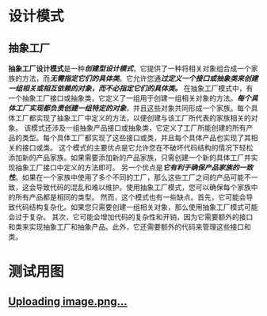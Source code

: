# 设计模式  
## 抽象工厂  
**抽象工厂设计模式**是一种***创建型设计模式***，它提供了一种将相关对象组合成一个家族的方法，而***无需指定它们的具体类***。它允许您通***过定义一个接口或抽象类来创建一组相关或相互依赖的对象，而不必指定它们的具体类。***
在抽象工厂模式中，有一个抽象工厂接口或抽象类，它定义了一组用于创建一组相关对象的方法。***每个具体工厂实现都负责创建一组特定的对象***，并且这些对象共同形成一个家族。每个具体工厂都实现了抽象工厂中定义的方法，以便创建与该工厂所代表的家族相关的对象。
该模式还涉及一组抽象产品接口或抽象类，它定义了工厂所能创建的所有产品的类型。每个具体工厂都实现了这些接口或类，并且每个具体产品也实现了其相关的接口或类。
这个模式的主要优点是它允许您在不破坏代码结构的情况下轻松添加新的产品家族。如果需要添加新的产品家族，只需创建一个新的具体工厂并实现抽象工厂接口中定义的方法即可。
另一个优点是***它有利于确保产品家族的一致性***。如果在一个家族中使用了多个不同的工厂，那么这些工厂之间的产品可能不一致，这会导致代码的混乱和难以维护。使用抽象工厂模式，您可以确保每个家族中的所有产品都是相同的类型。
然而，这个模式也有一些缺点。首先，它可能会导致代码结构复杂化。如果您只需要创建一组相关对象，那么使用抽象工厂模式可能会过于复杂。
其次，它可能会增加代码的复杂性和开销，因为它需要额外的接口和类来实现抽象工厂和抽象产品。此外，它还需要额外的代码来管理这些接口和类。

# 测试用图
## [Uploading image.png…]()
